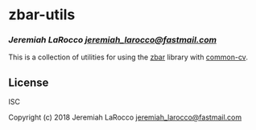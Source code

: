 # zbar-utils
### _Jeremiah LaRocco <jeremiah_larocco@fastmail.com>_

This is a collection of utilities for using the [zbar](https://github.com/jl2/zbar/) library with [common-cv](https://github.com/byulparan/common-cv/).

## License

ISC


Copyright (c) 2018 Jeremiah LaRocco <jeremiah_larocco@fastmail.com>


